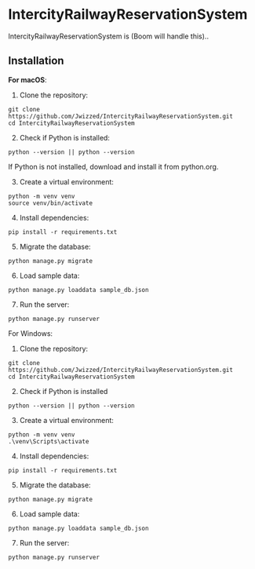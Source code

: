 # IntercityRailwayReservationSystem
IntercityRailwayReservationSystem is (Boom will handle this)..


## Installation
**For macOS**:

1) Clone the repository:
```
git clone https://github.com/Jwizzed/IntercityRailwayReservationSystem.git
cd IntercityRailwayReservationSystem
```
2) Check if Python is installed:
```
python --version || python --version
```
If Python is not installed, download and install it from python.org.

3) Create a virtual environment:
```
python -m venv venv
source venv/bin/activate
```
4) Install dependencies:
```
pip install -r requirements.txt
```
5) Migrate the database:
```
python manage.py migrate
```
6) Load sample data:
```
python manage.py loaddata sample_db.json
```
7) Run the server:
```
python manage.py runserver
```

For Windows:

1) Clone the repository:
```
git clone https://github.com/Jwizzed/IntercityRailwayReservationSystem.git
cd IntercityRailwayReservationSystem
```
2) Check if Python is installed
```
python --version || python --version
```
3) Create a virtual environment:
```
python -m venv venv
.\venv\Scripts\activate
```
4) Install dependencies:
```
pip install -r requirements.txt
```
5) Migrate the database:
```
python manage.py migrate
```
6) Load sample data:
```
python manage.py loaddata sample_db.json

```
7) Run the server:
```
python manage.py runserver
```